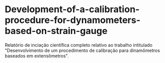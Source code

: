 # Development-of-a-calibration-procedure-for-dynamometers-based-on-strain-gauge

Relatório de inciação científica completo relativo ao trabalho intitulado "Desenvolvimento de um procedimento de calibração para dinamômetros baseados em extensômetros".
